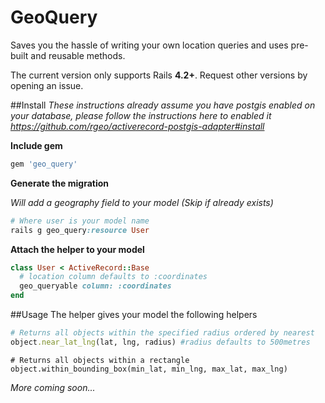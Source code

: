# GeoQuery

Saves you the hassle of writing your own location queries and uses pre-built and reusable methods. 

The current version only supports Rails **4.2+**. Request other versions by opening an issue. 

##Install
*These instructions already assume you have postgis enabled on your database, please follow the instructions here to enabled it https://github.com/rgeo/activerecord-postgis-adapter#install*

**Include gem**
```ruby
gem 'geo_query'
```
**Generate the migration**

*Will add a geography field to your model (Skip if already exists)*
```ruby
# Where user is your model name
rails g geo_query:resource User 
```
**Attach the helper to your model**
```ruby
class User < ActiveRecord::Base
  # location column defaults to :coordinates
  geo_queryable column: :coordinates
end
```

##Usage
The helper gives your model the following helpers
```ruby
# Returns all objects within the specified radius ordered by nearest
object.near_lat_lng(lat, lng, radius) #radius defaults to 500metres
``` 
```
# Returns all objects within a rectangle 
object.within_bounding_box(min_lat, min_lng, max_lat, max_lng)
```

*More coming soon...*
